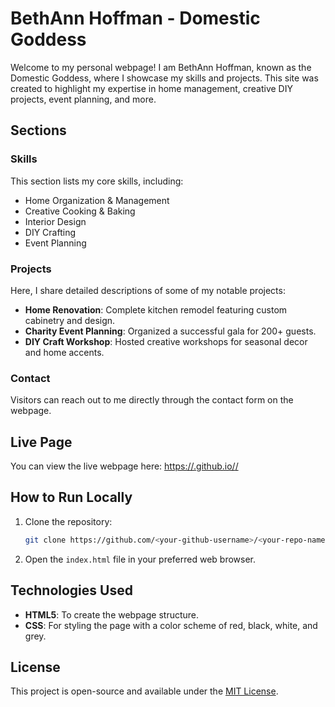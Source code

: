 # BethAnn Hoffman - Domestic Goddess

Welcome to my personal webpage! I am BethAnn Hoffman, known as the Domestic Goddess, where I showcase my skills and projects. This site was created to highlight my expertise in home management, creative DIY projects, event planning, and more.

## Sections

### Skills
This section lists my core skills, including:
- Home Organization & Management
- Creative Cooking & Baking
- Interior Design
- DIY Crafting
- Event Planning

### Projects
Here, I share detailed descriptions of some of my notable projects:
- **Home Renovation**: Complete kitchen remodel featuring custom cabinetry and design.
- **Charity Event Planning**: Organized a successful gala for 200+ guests.
- **DIY Craft Workshop**: Hosted creative workshops for seasonal decor and home accents.

### Contact
Visitors can reach out to me directly through the contact form on the webpage.

## Live Page
You can view the live webpage here: [https://<your-github-username>.github.io/<your-repo-name>/](https://<your-github-username>.github.io/<your-repo-name>/)

## How to Run Locally
1. Clone the repository:
    ```bash
    git clone https://github.com/<your-github-username>/<your-repo-name>.git
    ```
2. Open the `index.html` file in your preferred web browser.

## Technologies Used
- **HTML5**: To create the webpage structure.
- **CSS**: For styling the page with a color scheme of red, black, white, and grey.

## License
This project is open-source and available under the [MIT License](LICENSE).
